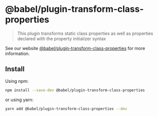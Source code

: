 # @babel/plugin-transform-class-properties

> This plugin transforms static class properties as well as properties declared with the property
> initializer syntax

See our
website [@babel/plugin-transform-class-properties](https://babeljs.io/docs/babel-plugin-transform-class-properties)
for more information.

## Install

Using npm:

```sh
npm install --save-dev @babel/plugin-transform-class-properties
```

or using yarn:

```sh
yarn add @babel/plugin-transform-class-properties --dev
```
